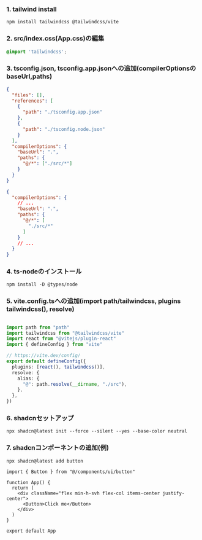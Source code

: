 ### 1. tailwind install

`npm install tailwindcss @tailwindcss/vite`

### 2. src/index.css(App.css)の編集

```css
@import 'tailwindcss';
```

### 3. tsconfig.json, tsconfig.app.jsonへの追加(compilerOptionsのbaseUrl,paths)

```json:tsconfig.json
{
  "files": [],
  "references": [
    {
      "path": "./tsconfig.app.json"
    },
    {
      "path": "./tsconfig.node.json"
    }
  ],
  "compilerOptions": {
    "baseUrl": ".",
    "paths": {
      "@/*": ["./src/*"]
    }
  }
}
```

```json:tsconfig.app.json
{
  "compilerOptions": {
    // ...
    "baseUrl": ".",
    "paths": {
      "@/*": [
        "./src/*"
      ]
    }
    // ...
  }
}
```

### 4. ts-nodeのインストール

`npm install -D @types/node`

### 5. vite.config.tsへの追加(import path/tailwindcss, plugins tailwindcss(), resolve)

```ts:vite.config.ts

import path from "path"
import tailwindcss from "@tailwindcss/vite"
import react from "@vitejs/plugin-react"
import { defineConfig } from "vite"

// https://vite.dev/config/
export default defineConfig({
  plugins: [react(), tailwindcss()],
  resolve: {
    alias: {
      "@": path.resolve(__dirname, "./src"),
    },
  },
})
```

### 6. shadcnセットアップ

`npx shadcn@latest init --force --silent --yes --base-color neutral`

### 7. shadcnコンポーネントの追加(例)

`npx shadcn@latest add button`

```tsx:src/App.tsx
import { Button } from "@/components/ui/button"

function App() {
  return (
    <div className="flex min-h-svh flex-col items-center justify-center">
      <Button>Click me</Button>
    </div>
  )
}

export default App
```
